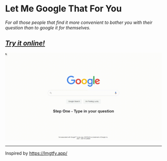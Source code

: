 # Let Me Google That For You
*For all those people that find it more convenient to bother you with their question than to google it for themselves.*
## [***<u>Try it online!</u>***](https://lebster.xyz/projects/lmgtfy)


![LMGTFY](out.gif)

---
Inspired by https://lmgtfy.app/